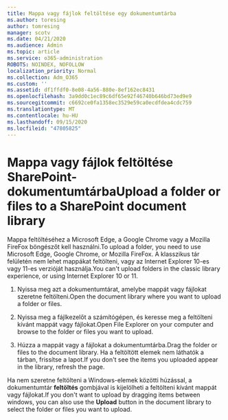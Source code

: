 ```yaml
---
title: Mappa vagy fájlok feltöltése egy dokumentumtárba
ms.author: toresing
author: tomresing
manager: scotv
ms.date: 04/21/2020
ms.audience: Admin
ms.topic: article
ms.service: o365-administration
ROBOTS: NOINDEX, NOFOLLOW
localization_priority: Normal
ms.collection: Adm_O365
ms.custom: ''
ms.assetid: df1ffdf0-8e08-4a56-880e-8ef162ec8431
ms.openlocfilehash: 3a9dd0c1ec89c6df65e92f46740b646bd73ed9e9
ms.sourcegitcommit: c6692ce0fa1358ec3529e59ca0ecdfdea4cdc759
ms.translationtype: MT
ms.contentlocale: hu-HU
ms.lasthandoff: 09/15/2020
ms.locfileid: "47805825"
---
```

# <a name="upload-a-folder-or-files-to-a-sharepoint-document-library"></a><span data-ttu-id="01ba0-102">Mappa vagy fájlok feltöltése SharePoint-dokumentumtárba</span><span class="sxs-lookup"><span data-stu-id="01ba0-102">Upload a folder or files to a SharePoint document library</span></span>

<span data-ttu-id="01ba0-103">Mappa feltöltéséhez a Microsoft Edge, a Google Chrome vagy a Mozilla FireFox böngészőt kell használni.</span><span class="sxs-lookup"><span data-stu-id="01ba0-103">To upload a folder, you need to use Microsoft Edge, Google Chrome, or Mozilla FireFox.</span></span> <span data-ttu-id="01ba0-104">A klasszikus tár felületén nem lehet mappákat feltölteni, vagy az Internet Explorer 10-es vagy 11-es verzióját használja.</span><span class="sxs-lookup"><span data-stu-id="01ba0-104">You can't upload folders in the classic library experience, or using Internet Explorer 10 or 11.</span></span>
  
1. <span data-ttu-id="01ba0-105">Nyissa meg azt a dokumentumtárat, amelybe mappát vagy fájlokat szeretne feltölteni.</span><span class="sxs-lookup"><span data-stu-id="01ba0-105">Open the document library where you want to upload a folder or files.</span></span>
    
2. <span data-ttu-id="01ba0-106">Nyissa meg a fájlkezelőt a számítógépen, és keresse meg a feltölteni kívánt mappát vagy fájlokat.</span><span class="sxs-lookup"><span data-stu-id="01ba0-106">Open File Explorer on your computer and browse to the folder or files you want to upload.</span></span>
    
3. <span data-ttu-id="01ba0-107">Húzza a mappát vagy a fájlokat a dokumentumtárba.</span><span class="sxs-lookup"><span data-stu-id="01ba0-107">Drag the folder or files to the document library.</span></span> <span data-ttu-id="01ba0-108">Ha a feltöltött elemek nem láthatók a tárban, frissítse a lapot.</span><span class="sxs-lookup"><span data-stu-id="01ba0-108">If you don't see the items you uploaded appear in the library, refresh the page.</span></span> 
    
<span data-ttu-id="01ba0-109">Ha nem szeretne feltölteni a Windows-elemek közötti húzással, a dokumentumtár **feltöltés** gombjával is kijelölheti a feltölteni kívánt mappát vagy fájlokat.</span><span class="sxs-lookup"><span data-stu-id="01ba0-109">If you don't want to upload by dragging items between windows, you can also use the **Upload** button in the document library to select the folder or files you want to upload.</span></span> 
  

